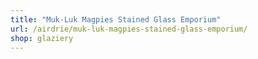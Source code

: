 ```yaml
---
title: "Muk-Luk Magpies Stained Glass Emporium"
url: /airdrie/muk-luk-magpies-stained-glass-emporium/
shop: glaziery
---
```

